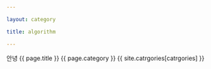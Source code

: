 ```yaml
---

layout: category

title: algorithm

---
```

안녕
{{ page.title }}
{{ page.category }}
{{ site.catrgories[catrgories] }}
